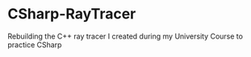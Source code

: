 # CSharp-RayTracer
Rebuilding the C++ ray tracer I created during my University Course to practice CSharp
